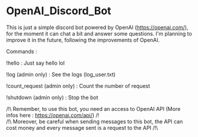 # OpenAI_Discord_Bot

This is just a simple discord bot powered by OpenAI (https://openai.com/), for the moment it can chat a bit and answer some questions.
I'm planning to improve it in the future, following the improvements of OpenAI.

Commands : 

!hello : Just say hello lol

!log (admin only) : See the logs (log_user.txt)

!count_request (admin only) : Count the number of request

!shutdown (admin only) : Stop the bot


/!\ Remember, to use this bot, you need an access to OpenAI API (More infos here : https://openai.com/api/) /!\
/!\ Moreover, be careful when sending messages to this bot, the API can cost money and every message sent is a request to the API /!\
